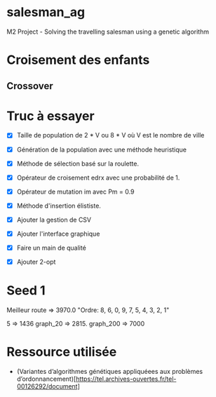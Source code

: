 # salesman_ag
M2 Project - Solving the travelling salesman using a genetic algorithm


# Croisement des enfants

## Crossover




# Truc à essayer

* [X] Taille de population de 2 * V ou 8 * V où V est le nombre de ville
* [X] Génération de la population avec une méthode heuristique
* [X] Méthode de sélection basé sur la roulette.
* [X] Opérateur de croisement edrx avec une probabilité de 1.
* [X] Opérateur de mutation im avec Pm = 0.9
* [X] Méthode d'insertion élististe.

* [X] Ajouter la gestion de CSV
* [X] Ajouter l'interface graphique
* [X] Faire un main de qualité
* [X] Ajouter 2-opt

# Seed 1

Meilleur route => 3970.0 "Ordre: 8, 6, 0, 9, 7, 5, 4, 3, 2, 1"

5 => 1436
graph_20 => 2815.
graph_200 => 7000

# Ressource utilisée

- (Variantes d’algorithmes génétiques appliquéees aux problèmes d’ordonnancement)[https://tel.archives-ouvertes.fr/tel-00126292/document]